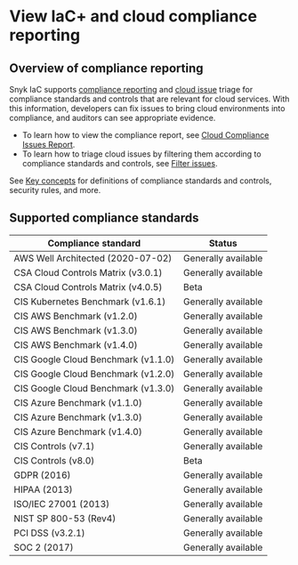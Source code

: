 # View IaC+ and cloud compliance reporting

## Overview of compliance reporting

Snyk IaC supports [compliance reporting](../../manage-issues/reporting/available-snyk-reports.md#cloud-compliance-issues-report) and [cloud issue](../../scan-infrastructure/introduction-to-iac+/cloud-and-integrated-iac-issues/) triage for compliance standards and controls that are relevant for cloud services. With this information, developers can fix issues to bring cloud environments into compliance, and auditors can see appropriate evidence.

* To learn how to view the compliance report, see [Cloud Compliance Issues Report](../../manage-issues/reporting/available-snyk-reports.md#cloud-compliance-issues-report).
* To learn how to triage cloud issues by filtering them according to compliance standards and controls, see [Filter issues](../../scan-infrastructure/introduction-to-iac+/cloud-and-integrated-iac-issues/view-cloud-and-integragted-iac-issues-in-the-snyk-web-ui.md#filter-issues).

See [Key concepts](../../scan-infrastructure/introduction-to-iac+/key-concepts-in-iac+.md) for definitions of compliance standards and controls, security rules, and more.

## Supported compliance standards

| Compliance standard                 | Status              |
| ----------------------------------- | ------------------- |
| AWS Well Architected (2020-07-02)   | Generally available |
| CSA Cloud Controls Matrix (v3.0.1)  | Generally available |
| CSA Cloud Controls Matrix (v4.0.5)  | Beta                |
| CIS Kubernetes Benchmark (v1.6.1)   | Generally available |
| CIS AWS Benchmark (v1.2.0)          | Generally available |
| CIS AWS Benchmark (v1.3.0)          | Generally available |
| CIS AWS Benchmark (v1.4.0)          | Generally available |
| CIS Google Cloud Benchmark (v1.1.0) | Generally available |
| CIS Google Cloud Benchmark (v1.2.0) | Generally available |
| CIS Google Cloud Benchmark (v1.3.0) | Generally available |
| CIS Azure Benchmark (v1.1.0)        | Generally available |
| CIS Azure Benchmark (v1.3.0)        | Generally available |
| CIS Azure Benchmark (v1.4.0)        | Generally available |
| CIS Controls (v7.1)                 | Generally available |
| CIS Controls (v8.0)                 | Beta                |
| GDPR (2016)                         | Generally available |
| HIPAA (2013)                        | Generally available |
| ISO/IEC 27001 (2013)                | Generally available |
| NIST SP 800-53 (Rev4)               | Generally available |
| PCI DSS (v3.2.1)                    | Generally available |
| SOC 2 (2017)                        | Generally available |
